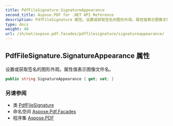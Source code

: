 ```yaml
---
title: PdfFileSignature.SignatureAppearance
second_title: Aspose.PDF for .NET API Reference
description: PdfFileSignature 属性。设置或获取签名的图形外观。属性值表示图像文件名
type: docs
weight: 40
url: /zh/net/aspose.pdf.facades/pdffilesignature/signatureappearance/
---
```

## PdfFileSignature.SignatureAppearance 属性

设置或获取签名的图形外观。属性值表示图像文件名。

```csharp
public string SignatureAppearance { get; set; }
```

### 另请参阅

* 类 [PdfFileSignature](../)
* 命名空间 [Aspose.Pdf.Facades](../../../aspose.pdf.facades/)
* 程序集 [Aspose.PDF](../../../)